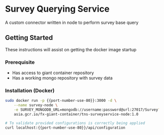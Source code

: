 # Survey Querying Service
A custom connector written in node to perform survey base query

## Getting Started
These instructions will assist on getting the docker image startup

### Prerequisite
- Has access to giant container repository
- Has a working mongo repository with survey data


### Installation (Docker)
```bash
sudo docker run -p {{port-number-use-80}}:3000 -d \
    --name survey-node \
    -e SURVEY_MONGODB_URL=mongodb://username:password@url:27017/Survey?authSource=admin \
    asia.gcr.io/fx-giant-container/tns-surveyservice-node:1.0

# To validate provided configurations is correctly being applied
curl localhost:{{port-number-use-80}}/api/configuration
```